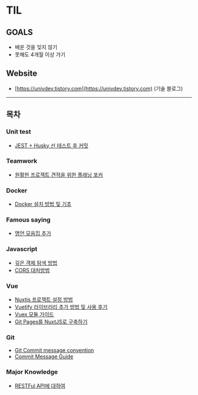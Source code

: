 # TIL
## GOALS
- 배운 것을 잊지 않기
- 못해도 4개월 이상 가기
## Website
- [https://univdev.tistory.com](https://univdev.tistory.com) (기술 블로그)
---
## 목차
### Unit test
- [JEST + Husky 선 테스트 후 커밋](./unit_test/커밋_테스트)
### Teamwork
- [원활한 프로젝트 견적을 위한 플래닝 포커](./teamwork/프로젝트_견적을_위한_플래닝_포커)
### Docker
- [Docker 설치 방법 및 기초](./docker/도커_설치가이드.md)
### Famous saying
- [명언 모음집 추가](./famous_saying)
### Javascript
- [깊은 객체 탐색 방법](./javascript/깊은_객체_탐사_방법)
- [CORS 대처방법](./javascript/CORS_대처방법.md)
### Vue
- [Nuxtjs 프로젝트 설정 방법](./vue/nuxtjs_설치_가이드.md)
- [Vuetify 라이브러리 추가 방법 및 사용 후기](./vue/vuetify_설치_가이드.md)
- [Vuex 모듈 가이드](./vue/vuex_모듈_가이드.md)
- [Git Pages를 NuxtJS로 구축하기](./vue/git_pages를_nuxtjs로_구축하기)
### Git
- [Git Commit message convention](./git/커밋_메시지_가이드.md)
- [Commit Message Guide](./git/커밋_메시지_가이드.md)
### Major Knowledge
- [RESTFul API에 대하여](./major_knowledge/restful_api_에_대하여.md)